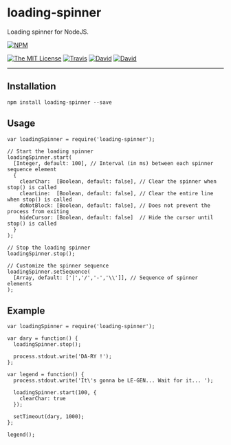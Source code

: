 # loading-spinner

Loading spinner for NodeJS.

[![NPM](https://nodei.co/npm/loading-spinner.png?downloads=true&downloadRank=true&stars=true)](https://nodei.co/npm/loading-spinner/)

[![The MIT License](https://img.shields.io/badge/license-MIT-orange.svg?style=flat-square)](http://opensource.org/licenses/MIT)
[![Travis](https://img.shields.io/travis/ivangabriele/loading-spinner.svg?style=flat-square)](https://travis-ci.org/ivangabriele/loading-spinner)
[![David](https://img.shields.io/david/ivangabriele/loading-spinner.svg?style=flat-square)](https://david-dm.org/ivangabriele/loading-spinner)
[![David](https://img.shields.io/david/dev/ivangabriele/loading-spinner.svg?style=flat-square)](https://david-dm.org/ivangabriele/loading-spinner)

---

## Installation

    npm install loading-spinner --save

## Usage

    var loadingSpinner = require('loading-spinner');

    // Start the loading spinner
    loadingSpinner.start(
      [Integer, default: 100], // Interval (in ms) between each spinner sequence element
      {
        clearChar:  [Boolean, default: false], // Clear the spinner when stop() is called
        clearLine:  [Boolean, default: false], // Clear the entire line when stop() is called
        doNotBlock: [Boolean, default: false], // Does not prevent the process from exiting
        hideCursor: [Boolean, default: false]  // Hide the cursor until stop() is called
      }
    );

    // Stop the loading spinner
    loadingSpinner.stop();

    // Customize the spinner sequence
    loadingSpinner.setSequence(
      [Array, default: ['|','/','-','\\']], // Sequence of spinner elements
    );

## Example

    var loadingSpinner = require('loading-spinner');

    var dary = function() {
      loadingSpinner.stop();

      process.stdout.write('DA-RY !');
    };

    var legend = function() {
      process.stdout.write('It\'s gonna be LE-GEN... Wait for it... ');

      loadingSpinner.start(100, {
        clearChar: true
      });

      setTimeout(dary, 1000);
    };

    legend();
